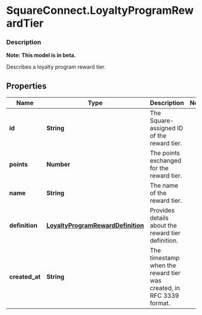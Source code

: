 # SquareConnect.LoyaltyProgramRewardTier

### Description
**Note: This model is in beta.**

Describes a loyalty program reward tier.

## Properties
Name | Type | Description | Notes
------------ | ------------- | ------------- | -------------
**id** | **String** | The Square-assigned ID of the reward tier. | 
**points** | **Number** | The points exchanged for the reward tier. | 
**name** | **String** | The name of the reward tier. | 
**definition** | [**LoyaltyProgramRewardDefinition**](LoyaltyProgramRewardDefinition.md) | Provides details about the reward tier definition. | 
**created_at** | **String** | The timestamp when the reward tier was created, in RFC 3339 format. | 


